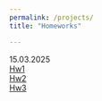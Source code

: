 ```yaml
---
permalink: /projects/
title: "Homeworks"

---
```


15.03.2025\
[Hw1](https://github.com/Altanhasbay/Altanhasbay.github.io/blob/master/_codes/Hw2.c)\
[Hw2](https://github.com/Altanhasbay/Altanhasbay.github.io/blob/master/_codes/Hw3.c)\
[Hw3](https://github.com/Altanhasbay/Altanhasbay.github.io/blob/master/_codes/Hw4.c)
